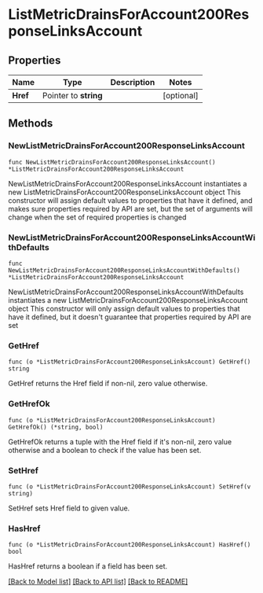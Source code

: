 # ListMetricDrainsForAccount200ResponseLinksAccount

## Properties

Name | Type | Description | Notes
------------ | ------------- | ------------- | -------------
**Href** | Pointer to **string** |  | [optional] 

## Methods

### NewListMetricDrainsForAccount200ResponseLinksAccount

`func NewListMetricDrainsForAccount200ResponseLinksAccount() *ListMetricDrainsForAccount200ResponseLinksAccount`

NewListMetricDrainsForAccount200ResponseLinksAccount instantiates a new ListMetricDrainsForAccount200ResponseLinksAccount object
This constructor will assign default values to properties that have it defined,
and makes sure properties required by API are set, but the set of arguments
will change when the set of required properties is changed

### NewListMetricDrainsForAccount200ResponseLinksAccountWithDefaults

`func NewListMetricDrainsForAccount200ResponseLinksAccountWithDefaults() *ListMetricDrainsForAccount200ResponseLinksAccount`

NewListMetricDrainsForAccount200ResponseLinksAccountWithDefaults instantiates a new ListMetricDrainsForAccount200ResponseLinksAccount object
This constructor will only assign default values to properties that have it defined,
but it doesn't guarantee that properties required by API are set

### GetHref

`func (o *ListMetricDrainsForAccount200ResponseLinksAccount) GetHref() string`

GetHref returns the Href field if non-nil, zero value otherwise.

### GetHrefOk

`func (o *ListMetricDrainsForAccount200ResponseLinksAccount) GetHrefOk() (*string, bool)`

GetHrefOk returns a tuple with the Href field if it's non-nil, zero value otherwise
and a boolean to check if the value has been set.

### SetHref

`func (o *ListMetricDrainsForAccount200ResponseLinksAccount) SetHref(v string)`

SetHref sets Href field to given value.

### HasHref

`func (o *ListMetricDrainsForAccount200ResponseLinksAccount) HasHref() bool`

HasHref returns a boolean if a field has been set.


[[Back to Model list]](../README.md#documentation-for-models) [[Back to API list]](../README.md#documentation-for-api-endpoints) [[Back to README]](../README.md)


